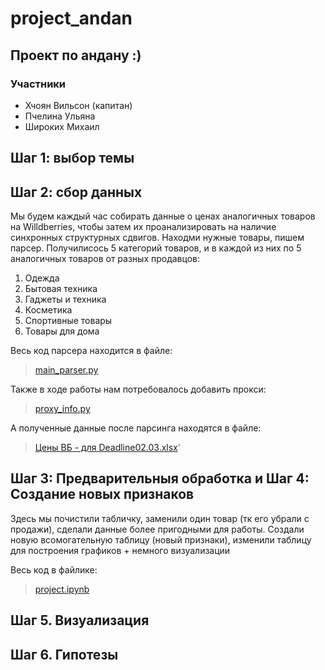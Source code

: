 # project_andan
## Проект по андану :)
### Участники
- Хчоян Вильсон (капитан)
- Пчелина Ульяна
- Широких Михаил

## Шаг 1: выбор темы
## Шаг 2: сбор данных
Мы будем каждый час собирать данные о ценах аналогичных товаров на Willdberries, чтобы затем их проанализировать на наличие синхронных структурных сдвигов. 
Находми нужные товары, пишем парсер. Получилисось 5 категорий товаров, и в каждой из них по 5 аналогичных товаров от разных продавцов:
 1. Одежда 
 2. Бытовая техника 
 3. Гаджеты и техника
 4. Косметика
 5. Спортивные товары
 6. Товары для дома

Весь код парсера находится в файле: 
> [main_parser.py](https://github.com/mikesh112/project_andan/blob/main/main_parser.py)

Также в ходе работы нам потребовалось добавить прокси:
> [proxy_info.py](https://github.com/mikesh112/project_andan/blob/main/proxy_info.py)

А полученные данные после парсинга находятся в файле:
> [Цены ВБ - для Deadline02.03.xlsx](https://github.com/mikesh112/project_andan/blob/main/%D0%A6%D0%B5%D0%BD%D1%8B%20%D0%92%D0%91%20-%20%D0%B4%D0%BB%D1%8F%20Deadline02.03.xlsx)'

## Шаг 3: Предварительныя обработка и Шаг 4: Создание новых признаков
Здесь мы почистили табличку, заменили один товар (тк его убрали с продажи), сделали данные более пригодными для работы.
Создали новую всомогательную таблицу (новый признаки), изменили таблицу для построения графиков + немного визуализации

Весь код в файлике: 
> [project.ipynb](https://github.com/mikesh112/project_andan/blob/main/project.ipynb)

## Шаг 5. Визуализация
## Шаг 6. Гипотезы

